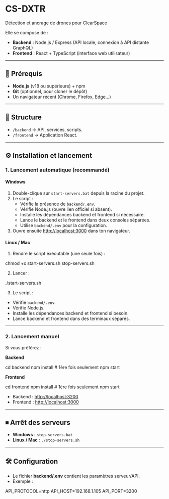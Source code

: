 # CS-DXTR  
Détection et ancrage de drones pour ClearSpace

Elle se compose de :
- **Backend** : Node.js / Express (API locale, connexion à API distante GraphQL)
- **Frontend** : React + TypeScript (interface web utilisateur)

---

## 🚀 Prérequis
- **Node.js** (v18 ou supérieure) + npm
- **Git** (optionnel, pour cloner le dépôt)
- Un navigateur récent (Chrome, Firefox, Edge…)

---

## 📂 Structure
- `/backend` → API, services, scripts.
- `/frontend` → Application React.

---

## ⚙️ Installation et lancement

### 1. Lancement automatique (recommandé)

#### **Windows**
1. Double-clique sur `start-servers.bat` depuis la racine du projet.
2. Le script :
   - Vérifie la présence de `backend/.env`.
   - Vérifie Node.js (ouvre lien officiel si absent).
   - Installe les dépendances backend et frontend si nécessaire.
   - Lance le backend et le frontend dans deux consoles séparées.
   - Utilise `backend/.env` pour la configuration.
3. Ouvre ensuite [http://localhost:3000](http://localhost:3000) dans ton navigateur.

#### **Linux / Mac**
1. Rendre le script exécutable (une seule fois) :

chmod +x start-servers.sh stop-servers.sh

2. Lancer :

./start-servers.sh

3. Le script :
- Vérifie `backend/.env`.
- Vérifie Node.js.
- Installe les dépendances backend et frontend si besoin.
- Lance backend et frontend dans des terminaux séparés.

---

### 2. Lancement manuel
Si vous préférez :

**Backend**

cd backend
npm install # 1ère fois seulement
npm start


**Frontend**

cd frontend
npm install # 1ère fois seulement
npm start


- Backend : [http://localhost:3200](http://localhost:3200)
- Frontend : [http://localhost:3000](http://localhost:3000)

---

## ⏹ Arrêt des serveurs
- **Windows** : `stop-servers.bat`
- **Linux / Mac** : `./stop-servers.sh`

---

## 🛠 Configuration
- Le fichier **backend/.env** contient les paramètres serveur/API.
- Exemple :


API_PROTOCOL=http
API_HOST=192.168.1.105
API_PORT=3200
